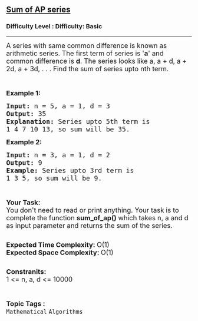 <h2><a href="https://www.geeksforgeeks.org/problems/sum-of-ap-series4512/1">Sum of AP series</a></h2><h3>Difficulty Level : Difficulty: Basic</h3><hr><div class="problems_problem_content__Xm_eO"><p><span style="font-size:18px">A series with same common difference is known as arithmetic series. The first term of series is '<strong>a</strong>' and common difference is <strong>d</strong>. The series looks like a, a + d, a + 2d, a + 3d, . . . Find the sum of series upto nth term.</span></p>

<p>&nbsp;</p>

<p><span style="font-size:18px"><strong>Example 1:</strong></span></p>

<pre><span style="font-size:18px"><strong>Input: </strong>n<strong> = </strong>5, a = 1, d = 3
<strong>Output: </strong>35
<strong>Explanation: </strong>Series upto 5th term is
1 4 7 10 13, so sum will be 35.
</span></pre>

<p><span style="font-size:18px"><strong>Example 2:</strong></span></p>

<pre><span style="font-size:18px"><strong>Input: </strong>n<strong> = </strong>3, a = 1, d = 2
<strong>Output: </strong>9
<strong>Example: </strong>Series upto 3rd term is 
1 3 5, so sum will be 9.
</span></pre>

<p>&nbsp;</p>

<p><span style="font-size:18px"><strong>Your Task:</strong><br>
You don't need to read or print anything. Your task is to complete the function&nbsp;<strong>sum_of_ap()</strong>&nbsp;which takes n, a and d as input parameter and returns the sum of the series.</span><br>
&nbsp;</p>

<p><span style="font-size:18px"><strong>Expected Time Complexity:&nbsp;</strong>O(1)<br>
<strong>Expected Space Complexity:&nbsp;</strong>O(1)</span><br>
&nbsp;</p>

<p><span style="font-size:18px"><strong>Constranits:</strong><br>
1 &lt;= n, a, d &lt;= 10000</span></p>
</div><br><p><span style=font-size:18px><strong>Topic Tags : </strong><br><code>Mathematical</code>&nbsp;<code>Algorithms</code>&nbsp;